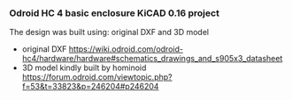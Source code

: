 ### Odroid HC 4 basic enclosure KiCAD 0.16 project

The design was built using: original DXF and 3D model 
* original DXF https://wiki.odroid.com/odroid-hc4/hardware/hardware#schematics_drawings_and_s905x3_datasheet
* 3D model kindly built by hominoid https://forum.odroid.com/viewtopic.php?f=53&t=33823&p=246204#p246204

